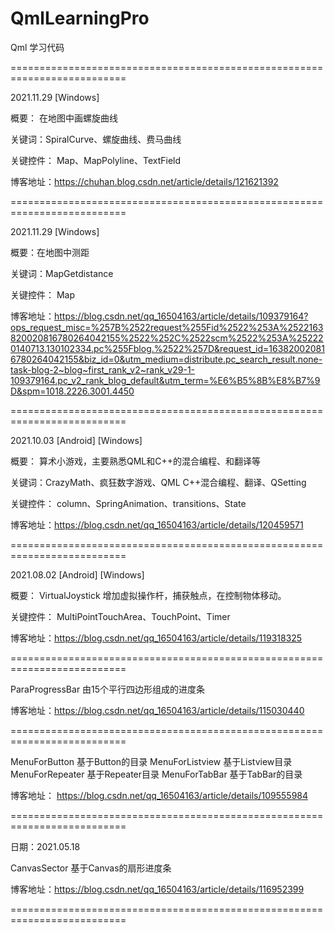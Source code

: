 # QmlLearningPro
Qml 学习代码

==========================================================================

2021.11.29  [Windows]
 
概要： 在地图中画螺旋曲线

关键词：SpiralCurve、螺旋曲线、费马曲线

关键控件： Map、MapPolyline、TextField

博客地址：https://chuhan.blog.csdn.net/article/details/121621392

==========================================================================

2021.11.29  [Windows]
 
概要：在地图中测距

关键词：MapGetdistance 

关键控件： Map

博客地址：https://blog.csdn.net/qq_16504163/article/details/109379164?ops_request_misc=%257B%2522request%255Fid%2522%253A%2522163820020816780264042155%2522%252C%2522scm%2522%253A%252220140713.130102334.pc%255Fblog.%2522%257D&request_id=163820020816780264042155&biz_id=0&utm_medium=distribute.pc_search_result.none-task-blog-2~blog~first_rank_v2~rank_v29-1-109379164.pc_v2_rank_blog_default&utm_term=%E6%B5%8B%E8%B7%9D&spm=1018.2226.3001.4450

==========================================================================

2021.10.03  [Android] [Windows]
 
概要： 算术小游戏，主要熟悉QML和C++的混合编程、和翻译等

关键词：CrazyMath、疯狂数字游戏、QML C++混合编程、翻译、QSetting 

关键控件： column、SpringAnimation、transitions、State

博客地址：https://blog.csdn.net/qq_16504163/article/details/120459571

==========================================================================

2021.08.02  [Android] [Windows]
 
概要： VirtualJoystick  增加虚拟操作杆，捕获触点，在控制物体移动。

关键控件： MultiPointTouchArea、TouchPoint、Timer

博客地址：https://blog.csdn.net/qq_16504163/article/details/119318325

==========================================================================

ParaProgressBar  由15个平行四边形组成的进度条

博客地址：https://blog.csdn.net/qq_16504163/article/details/115030440

==========================================================================

MenuForButton 基于Button的目录
MenuForListview 基于Listview目录
MenuForRepeater 基于Repeater目录
MenuForTabBar 基于TabBar的目录

博客地址： https://blog.csdn.net/qq_16504163/article/details/109555984

==========================================================================

日期：2021.05.18

CanvasSector 基于Canvas的扇形进度条

博客地址：https://blog.csdn.net/qq_16504163/article/details/116952399

==========================================================================
